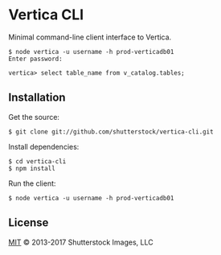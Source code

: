 # Vertica CLI

Minimal command-line client interface to Vertica.

```
$ node vertica -u username -h prod-verticadb01
Enter password:

vertica> select table_name from v_catalog.tables;
```

## Installation

Get the source:
```
$ git clone git://github.com/shutterstock/vertica-cli.git
```

Install dependencies:
```
$ cd vertica-cli
$ npm install
```

Run the client:
```
$ node vertica -u username -h prod-verticadb01
```

## License

[MIT](LICENSE) © 2013-2017 Shutterstock Images, LLC
